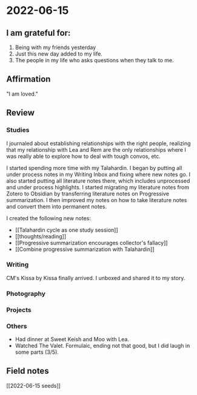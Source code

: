 # 2022-06-15

## I am grateful for:
1. Being with my friends yesterday
2. Just this new day added to my life.
3. The people in my life who asks questions when they talk to me.

## Affirmation

"I am loved."

## Review

### Studies

I journaled about establishing relationships with the right people, realizing that my relationship with Lea and Rem are the only relationships where I was really able to explore how to deal with tough convos, etc.

I started spending more time with my Talahardin. I began by putting all under process notes in my Writing Inbox and fixing where new notes go. I also started putting all literature notes there, which includes unprocessed and under process highlights. I started migrating my literature notes from Zotero to Obsidian by transferring literature notes on Progressive summarization. I then improved my notes on how to take literature notes and convert them into permanent notes.

I created the following new notes:
- [[Talahardin cycle as one study session]]
- [[thoughts/reading]]
- [[Progressive summarization encourages collector's fallacy]]
- [[Combine progressive summarization with Talahardin]]

### Writing

CM's Kissa by Kissa finally arrived. I unboxed and shared it to my story.

### Photography

### Projects

### Others

- Had dinner at Sweet Keish and Moo with Lea.
- Watched The Valet. Formulaic, ending not that good, but I did laugh in some parts (3/5).

## Field notes

[[2022-06-15 seeds]]

